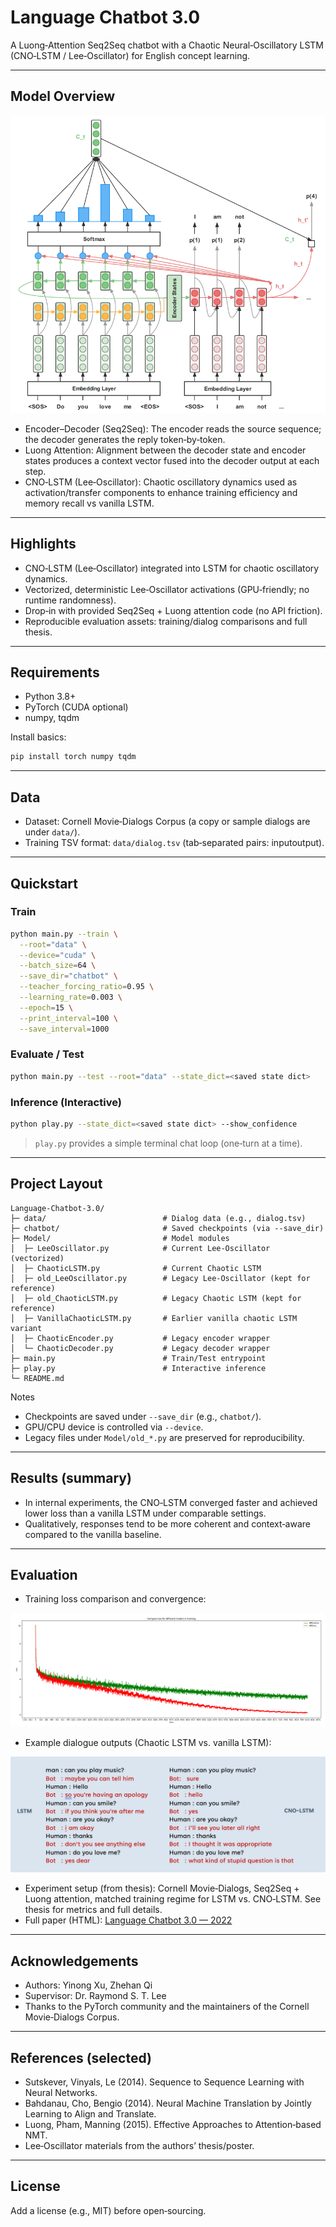 # Language Chatbot 3.0

A Luong‑Attention Seq2Seq chatbot with a Chaotic Neural‑Oscillatory LSTM (CNO‑LSTM / Lee‑Oscillator) for English concept learning.

---

## Model Overview

![CNO‑LSTM Seq2Seq](./Att-CNO-LSTM-Seq2Seq.png)

- Encoder–Decoder (Seq2Seq): The encoder reads the source sequence; the decoder generates the reply token‑by‑token.
- Luong Attention: Alignment between the decoder state and encoder states produces a context vector fused into the decoder output at each step.
 - CNO‑LSTM (Lee‑Oscillator): Chaotic oscillatory dynamics used as activation/transfer components to enhance training efficiency and memory recall vs vanilla LSTM.

---

## Highlights
- CNO‑LSTM (Lee‑Oscillator) integrated into LSTM for chaotic oscillatory dynamics.
- Vectorized, deterministic Lee‑Oscillator activations (GPU‑friendly; no runtime randomness).
- Drop‑in with provided Seq2Seq + Luong attention code (no API friction).
- Reproducible evaluation assets: training/dialog comparisons and full thesis.

---

## Requirements
- Python 3.8+
- PyTorch (CUDA optional)
- numpy, tqdm

Install basics:

```bash
pip install torch numpy tqdm
```

---

## Data
- Dataset: Cornell Movie‑Dialogs Corpus (a copy or sample dialogs are under `data/`).
- Training TSV format: `data/dialog.tsv` (tab‑separated pairs: input<TAB>output).

---

## Quickstart

### Train
```bash
python main.py --train \
  --root="data" \
  --device="cuda" \
  --batch_size=64 \
  --save_dir="chatbot" \
  --teacher_forcing_ratio=0.95 \
  --learning_rate=0.003 \
  --epoch=15 \
  --print_interval=100 \
  --save_interval=1000
```

### Evaluate / Test
```bash
python main.py --test --root="data" --state_dict=<saved state dict>
```

### Inference (Interactive)
```bash
python play.py --state_dict=<saved state dict> --show_confidence
```

> `play.py` provides a simple terminal chat loop (one‑turn at a time).

---

## Project Layout
```
Language-Chatbot-3.0/
├─ data/                          # Dialog data (e.g., dialog.tsv)
├─ chatbot/                       # Saved checkpoints (via --save_dir)
├─ Model/                         # Model modules
│  ├─ LeeOscillator.py            # Current Lee‑Oscillator (vectorized)
│  ├─ ChaoticLSTM.py              # Current Chaotic LSTM
│  ├─ old_LeeOscillator.py        # Legacy Lee‑Oscillator (kept for reference)
│  ├─ old_ChaoticLSTM.py          # Legacy Chaotic LSTM (kept for reference)
│  ├─ VanillaChaoticLSTM.py       # Earlier vanilla chaotic LSTM variant
│  ├─ ChaoticEncoder.py           # Legacy encoder wrapper
│  └─ ChaoticDecoder.py           # Legacy decoder wrapper
├─ main.py                        # Train/Test entrypoint
├─ play.py                        # Interactive inference
└─ README.md
```

Notes
- Checkpoints are saved under `--save_dir` (e.g., `chatbot/`).
- GPU/CPU device is controlled via `--device`.
- Legacy files under `Model/old_*.py` are preserved for reproducibility.

---

## Results (summary)
- In internal experiments, the CNO‑LSTM converged faster and achieved lower loss than a vanilla LSTM under comparable settings.
- Qualitatively, responses tend to be more coherent and context‑aware compared to the vanilla baseline.

---

## Evaluation

- Training loss comparison and convergence:

![Training comparison](./Model-Evaluation-Training.png)

- Example dialogue outputs (Chaotic LSTM vs. vanilla LSTM):

![Dialog comparison](./Model-Evaluation-Dialog.png)

- Experiment setup (from thesis): Cornell Movie‑Dialogs, Seq2Seq + Luong attention, matched training regime for LSTM vs. CNO‑LSTM. See thesis for metrics and full details.
- Full paper (HTML): [Language Chatbot 3.0 — 2022](./paper/Language%20Chatbot%203.0_FYP%20Thesis_2022.html)

---

## Acknowledgements
- Authors: Yinong Xu, Zhehan Qi
- Supervisor: Dr. Raymond S. T. Lee
- Thanks to the PyTorch community and the maintainers of the Cornell Movie‑Dialogs Corpus.

---

## References (selected)
- Sutskever, Vinyals, Le (2014). Sequence to Sequence Learning with Neural Networks.
- Bahdanau, Cho, Bengio (2014). Neural Machine Translation by Jointly Learning to Align and Translate.
- Luong, Pham, Manning (2015). Effective Approaches to Attention‑based NMT.
- Lee‑Oscillator materials from the authors’ thesis/poster.

---

## License
Add a license (e.g., MIT) before open‑sourcing.